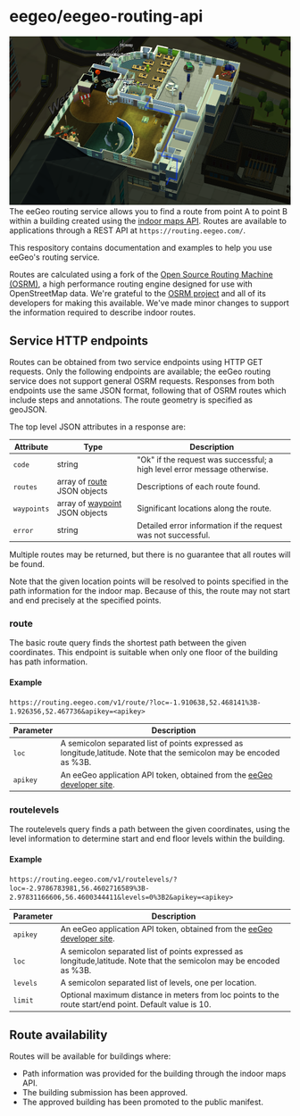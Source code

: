 # eegeo/eegeo-routing-api
![A generated route](/images/readme/routing-screenshot-indoor.png)
The eeGeo routing service allows you to find a route from point A to point B within a building created using the [indoor maps API](https://github.com/eegeo/eegeo-indoor-maps-api).  Routes are available to applications through a REST API at `https://routing.eegeo.com/`.

This respository contains documentation and examples to help you use eeGeo's routing service.  

Routes are calculated using a fork of the [Open Source Routing Machine (OSRM)](https://github.com/eegeo/osrm-backend), a high performance routing engine designed for use with OpenStreetMap data. We're grateful to the [OSRM project](https://github.com/Project-OSRM) and all of its developers for making this available.  We've made minor changes to support the information required to describe indoor routes.  

## Service HTTP endpoints

Routes can be obtained from two service endpoints using HTTP GET requests. Only the following endpoints are available; the eeGeo routing service does not support general OSRM requests. Responses from both endpoints use the same JSON format, following that of OSRM routes which include steps and annotations. The route geometry is specified as geoJSON. 

The top level JSON attributes in a response are:

|Attribute|Type|Description|
 --- | --- | --- 
|`code`| string | "Ok" if the request was successful; a high level error message otherwise.
|`routes` | array of [route](https://github.com/eegeo/osrm-backend/blob/master/docs/http.md#route) JSON objects | Descriptions of each route found.
|`waypoints`| array of [waypoint](https://github.com/eegeo/osrm-backend/blob/master/docs/http.md#waypoint) JSON objects | Significant locations along the route.
|`error` | string | Detailed error information if the request was not successful.

Multiple routes may be returned, but there is no guarantee that all routes will be found.

Note that the given location points will be resolved to points specified in the path information for the indoor map.  Because of this, the route may not start and end precisely at the specified points.

### route 

The basic route query finds the shortest path between the given coordinates.  This endpoint is suitable when only one floor of the building has path information.

#### Example

```
https://routing.eegeo.com/v1/route/?loc=-1.910638,52.468141%3B-1.926356,52.467736&apikey=<apikey>
```

|Parameter|Description|
 --- | --- 
|`loc`   | A semicolon separated list of points expressed as longitude,latitude.  Note that the semicolon may be encoded as %3B.
|`apikey`| An eeGeo application API token, obtained from the [eeGeo developer site](http://www.eegeo.com/developers/apikeys/).


### routelevels

The routelevels query finds a path between the given coordinates, using the level information to determine start and end floor levels within the building.

#### Example

```
https://routing.eegeo.com/v1/routelevels/?loc=-2.9786783981,56.4602716589%3B-2.97831166606,56.4600344411&levels=0%3B2&apikey=<apikey>
```

|Parameter|Description|
 --- | --- 
|`apikey`| An eeGeo application API token, obtained from the [eeGeo developer site](http://www.eegeo.com/developers/apikeys/).
|`loc`   | A semicolon separated list of points expressed as longitude,latitude.  Note that the semicolon may be encoded as %3B.
|`levels`| A semicolon separated list of levels, one per location.
|`limit`| Optional maximum distance in meters from loc points to the route start/end point. Default value is 10.

## Route availability

Routes will be available for buildings where:
* Path information was provided for the building through the indoor maps API.
* The building submission has been approved.
* The approved building has been promoted to the public manifest.




